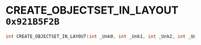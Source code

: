 # CREATE_OBJECTSET_IN_LAYOUT `0x921B5F2B`

```cpp
int CREATE_OBJECTSET_IN_LAYOUT(int _Unk0, int _Unk1, int _Unk2, int _Unk3);
```